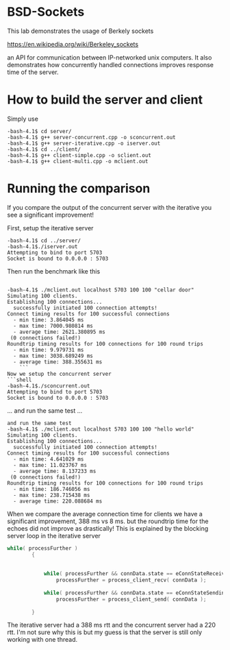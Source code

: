 # BSD-Sockets

This lab demonstrates the usage of Berkely sockets

https://en.wikipedia.org/wiki/Berkeley_sockets

an API for communication between IP-networked unix computers. It also demonstrates how concurrently handled connections improves response time of the server.

# How to build the server and client

Simply use 
```shell
-bash-4.1$ cd server/
-bash-4.1$ g++ server-concurrent.cpp -o sconcurrent.out
-bash-4.1$ g++ server-iterative.cpp -o iserver.out
-bash-4.1$ cd ../client/
-bash-4.1$ g++ client-simple.cpp -o sclient.out
-bash-4.1$ g++ client-multi.cpp -o mclient.out
```
# Running the comparison
If you compare the output of the concurrent server with the iterative you see a significant improvement!

First, setup the iterative server


```shell
-bash-4.1$ cd ../server/
-bash-4.1$./iserver.out
Attempting to bind to port 5703
Socket is bound to 0.0.0.0 : 5703
```
Then run the benchmark like this

```shell

-bash-4.1$ ./mclient.out localhost 5703 100 100 "cellar door"
Simulating 100 clients.
Establishing 100 connections...
  successfully initiated 100 connection attempts!
Connect timing results for 100 successful connections
  - min time: 3.864045 ms
  - max time: 7000.980814 ms
  - average time: 2621.380895 ms
 (0 connections failed!)
Roundtrip timing results for 100 connections for 100 round trips
  - min time: 9.979731 ms
  - max time: 3038.689249 ms
  - average time: 388.355631 ms
    ```
Now we setup the concurrent server
```shell
-bash-4.1$./sconcurrent.out
Attempting to bind to port 5703
Socket is bound to 0.0.0.0 : 5703
```
... and run the same test ...
```shell
and run the same test
-bash-4.1$ ./mclient.out localhost 5703 100 100 "hello world"
Simulating 100 clients.
Establishing 100 connections...
  successfully initiated 100 connection attempts!
Connect timing results for 100 successful connections
  - min time: 4.641029 ms
  - max time: 11.023767 ms
  - average time: 8.137233 ms
 (0 connections failed!)
Roundtrip timing results for 100 connections for 100 round trips
  - min time: 186.746056 ms
  - max time: 238.715438 ms
  - average time: 220.088684 ms

```
When we compare the average connection time for clients we have a significant improvement, 388 ms vs 8 ms. but the roundtrip time for the echoes did not improve as drastically! This is explained by the blocking server loop in the iterative server
```cpp
while( processFurther )
		{	
		
			
			while( processFurther && connData.state == eConnStateReceiving )
				processFurther = process_client_recv( connData );
		
			while( processFurther && connData.state == eConnStateSending )
				processFurther = process_client_send( connData );
		
		}
```

The iterative server had a 388 ms rtt and the concurrent server had a 220 rtt. I'm not sure why this is but my guess is that the server is still only working with one thread.
  
